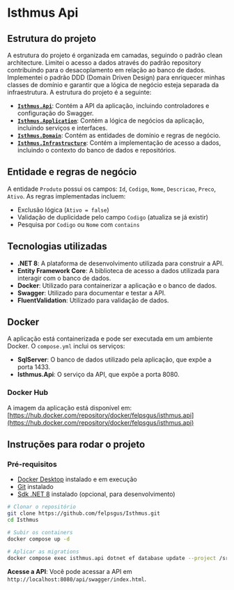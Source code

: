 # Isthmus Api

## Estrutura do projeto

A estrutura do projeto é organizada em camadas, seguindo o padrão clean architecture. Limitei o acesso a dados através
do padrão repository contribuindo para o desacoplamento em relação ao banco de dados. Implementei o padrão DDD (Domain
Driven Design) para enriquecer minhas classes de domínio e garantir que a lógica de negócio esteja separada da
infraestrutura. A estrutura do projeto é a seguinte:

- **[`Isthmus.Api`](Isthmus.Api)**: Contém a API da aplicação, incluindo controladores e configuração do Swagger.
- **[`Isthmus.Application`](Isthmus.Application)**: Contém a lógica de negócios da aplicação, incluindo serviços e
  interfaces.
- **[`Isthmus.Domain`](Isthmus.Domain)**: Contém as entidades de domínio e regras de negócio.
- **[`Isthmus.Infrastructure`](Isthmus.Infrastructure)**: Contém a implementação de acesso a dados, incluindo o contexto
  do banco de dados e repositórios.

## Entidade e regras de negócio

A entidade `Produto` possui os campos: `Id`, `Codigo`, `Nome`, `Descricao`, `Preco`, `Ativo`. As regras implementadas
incluem:

- Exclusão lógica (`Ativo = false`)
- Validação de duplicidade pelo campo `Codigo` (atualiza se já existir)
- Pesquisa por `Codigo` ou `Nome` com `contains`

## Tecnologias utilizadas

- **.NET 8**: A plataforma de desenvolvimento utilizada para construir a API.
- **Entity Framework Core**: A biblioteca de acesso a dados utilizada para interagir com o banco de dados.
- **Docker**: Utilizado para containerizar a aplicação e o banco de dados.
- **Swagger**: Utilizado para documentar e testar a API.
- **FluentValidation**: Utilizado para validação de dados.

## Docker

A aplicação está containerizada e pode ser executada em um ambiente Docker. O `compose.yml` inclui os serviços:

- **SqlServer**: O banco de dados utilizado pela aplicação, que expõe a porta 1433.
- **Isthmus.Api**: O serviço da API, que expõe a porta 8080.

### Docker Hub

A imagem da aplicação está disponível em:  
[https://hub.docker.com/repository/docker/felpsgus/isthmus.api](https://hub.docker.com/repository/docker/felpsgus/isthmus.api)

## Instruções para rodar o projeto

### Pré-requisitos

- [Docker Desktop](https://www.docker.com/get-started) instalado e em execução
- [Git](https://git-scm.com/downloads) instalado
- [Sdk .NET 8](https://dotnet.microsoft.com/download/dotnet/8.0) instalado (opcional, para desenvolvimento)

```bash
# Clonar o repositório
git clone https://github.com/felpsgus/Isthmus.git
cd Isthmus

# Subir os containers
docker compose up -d

# Aplicar as migrations
docker compose exec isthmus.api dotnet ef database update --project /src/Isthmus.Infrastructure/Isthmus.Infrastructure.csproj --startup-project /src/Isthmus.Api/Isthmus.Api.csproj --context Isthmus.Infrastructure.Persistence.IsthmusDbContext
```

**Acesse a API**: Você pode acessar a API em
`http://localhost:8080/api/swagger/index.html`.